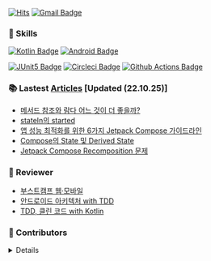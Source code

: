 [![Hits](https://hits.seeyoufarm.com/api/count/incr/badge.svg?url=https%3A%2F%2Fgithub.com%2FBeokBeok&count_bg=%2379C83D&title_bg=%23555555&icon=&icon_color=%23E7E7E7&title=hits&edge_flat=false)](https://hits.seeyoufarm.com)
[![Gmail Badge](https://img.shields.io/badge/-Gmail-d14836?style=flat-square&logo=Gmail&logoColor=white&link=mailto:kekemusa37@gmail.com)](mailto:kekemusa37@gmail.com)

### 🌟 Skills
[![Kotlin Badge](http://img.shields.io/badge/-Kotlin-blue?style=for-the-badge&logo=kotlin&link=https://kotlinlang.org/docs/reference/)](https://kotlinlang.org/docs/reference/)
[![Android Badge](http://img.shields.io/badge/-Android-brightgreen?style=for-the-badge&logo=android&link=https://d.android.com/)](https://d.android.com/)

[![JUnit5 Badge](http://img.shields.io/badge/-JUnit5-green?style=for-the-badge&logo=junit5&link=https://junit.org/junit5/docs/current/user-guide/)](https://junit.org/junit5/docs/current/user-guide/)
[![Circleci Badge](http://img.shields.io/badge/-Circleci-black?style=for-the-badge&logo=circleci&link=https://circleci.com/)](https://circleci.com/)
[![Github Actions Badge](http://img.shields.io/badge/-GithubActions-9cf?style=for-the-badge&logo=github-actions&link=https://docs.github.com/en/actions/)](https://docs.github.com/en/actions/)

### 📚 Lastest [Articles](https://bit.ly/2AcJ9G8) [Updated (22.10.25)]
- [메서드 참조와 람다 어느 것이 더 좋을까?](https://beokbeok.notion.site/a4db73e6e0f34dcbbd394ed7eeed6e08)
- [stateIn의 started](https://beokbeok.notion.site/stateIn-started-7882d6a7d0a24f6d90a42b342e64bfd2)
- [앱 성능 최적화를 위한 6가지 Jetpack Compose 가이드라인](https://beokbeok.notion.site/6-Jetpack-Compose-c1d9bf9728e54e669b97d8d1502f5a15)
- [Compose의 State 및 Derived State](https://beokbeok.notion.site/Compose-State-Derived-State-2ab9cccb53874df5b3999a8744e17ac8)
- [Jetpack Compose Recomposition 문제](https://beokbeok.notion.site/Jetpack-Compose-Recomposition-ce6227352eb94d7f946437d0d3de2995)

### 📝 Reviewer
- [부스트캠프 웹·모바일](https://boostcamp.connect.or.kr/mentor_contributor.html)
- [안드로이드 아키텍처 with TDD](https://edu.nextstep.camp/c/QT9zj8KN/)
- [TDD, 클린 코드 with Kotlin](https://edu.nextstep.camp/c/Z9QeJlCi/)

### 🤝 Contributors 
<details>

[![Repository Card](https://widget.realdeveloper.pro/api/card?user=beokbeok&repo=DroidKnights2021_App)](https://github.com/droidknights/DroidKnights2021_App)

</details>
